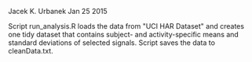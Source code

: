 Jacek K. Urbanek
Jan 25 2015

Script run_analysis.R loads the data from "UCI HAR Dataset" and creates one tidy dataset that contains subject- and activity-specific means and standard deviations of selected signals.
Script saves the data to cleanData.txt.
